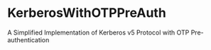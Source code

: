 # KerberosWithOTPPreAuth
A Simplified Implementation of Kerberos v5 Protocol with OTP Pre-authentication
